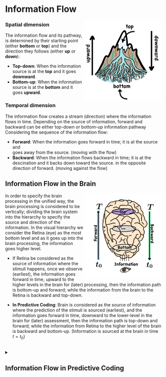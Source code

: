<h1> Information Flow </h1>
  
  <img src="images/Flow.png" width="250" align="right"/>
  
  <h3>Spatial dimension</h3>
  
  The information flow and its pathway, is determined by their starting point 
  (either **bottom** or **top**) and the direction they follows (either **up** or **down**):
  * **Top-down**: When the information source is at the **top** and it goes **downward**.
  * **Bottom-up**: When the information source is at the **bottom** and it goes **upward**. 

  <h3>Temporal dimension</h3>

  The information flow creates a stream (direction) where the information
  flows in time. Depending on the source of information, forward and backward 
  can be either top-down or bottom-up information pathway Considering the sequence of the
  information flow:
  * **Forward**: When the information goes forward in time; it is at the source and  
  goes away from the source. (moving with the flow)
  * **Backward**: When the information flows backward in time; it is at the descination
    and it backs down toward the source. in the opposite direction of forward. (moving against the flow)

  <summary> <h2> 
  Information Flow in the Brain
  </h2></summary>

  <img src="images/brain_flow.png" width="250" align="right"/>

  In order to specify the brain processing in the unified way, the brain processing 
  is considered to be vertically; dividing the brain system into 
  the hierarchy to specify the source and direction of the information.
  In the visual hierarchy we consider the Retina (eye) as the most bottom level
  and as it goes up into the brain processing, the information goes higher level.

  * If Retina be considered as the source of information where the stimuli 
  happens, once we observe (earliest), the information goes forward in time,
  upward to the higher levels in the brain for (later) processing, then the 
  information path is bottom-up and forward; while the information from the brain
  to the Retina is backward and top-down. 


  * **In Predictive Coding**: Brain is considered as the source of information where the prediction of
    the stimuli is sourced (earliest), and the information goes forward in time,
    downward to the lower-level in the brain for (later) assessment, then the
    information path is top-down and forward; while the information from Retina to
    the higher level of the brain is backward and bottom-up. (Information is sourced at the brain in time $t=t_0$)



<br>

  <details>
  <summary> <h2> 
  Information Flow in Predictive Coding
  </h2></summary>

  The observation happens when the reflected light from outside hits 
  the Retina and passes through it.
  
  Traditionally it has been thought that has unidirectional information flow encoding stimuli; 
  The stimuli (the input light) is sent forward to the brain to be processed and make the learning 
  happen; solely a bottom-up processing where there is a one-way flow 
  (forward only).
  
  **Forward pathway:** Retina (RGC) → LGN → V1 → V2 → ... → V4 → IT
  
  </details>
   <!-- ------------------------------------------------------------------ -->
<!-- END 🛜 -->
